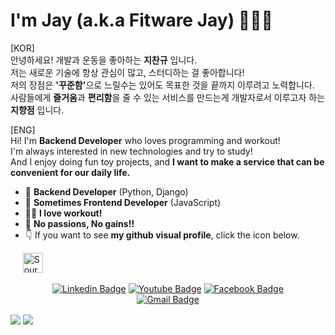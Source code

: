# I'm Jay (a.k.a Fitware Jay) 👨🏻‍💻
[KOR]  
안녕하세요! 개발과 운동을 좋아하는 <strong>지찬규</strong> 입니다.  
저는 새로운 기술에 항상 관심이 많고, 스터디하는 걸 좋아합니다!  
저의 장점은 <strong>'꾸준함'</strong>으로 느릴수는 있어도 목표한 것을 끝까지 이루려고 노력합니다.  
사람들에게 <strong>즐거움</strong>과 <strong>편리함</strong>을 줄 수 있는 서비스를 만드는게 개발자로서 이루고자 하는 <strong>지향점</strong> 입니다.  

[ENG]  
Hi! I'm <strong>Backend Developer</strong> who loves programming and workout!  
I'm always interested in new technologies and try to study!  
And I enjoy doing fun toy projects, and <strong>I want to make a service that can be convenient for our daily life.</strong>  
  
- 💾  <strong>Backend Developer</strong> (Python, Django) 
- 🤣  <strong>Sometimes Frontend Developer</strong> (JavaScript)
- 🏋️‍♂️  <strong>I love workout!</strong>
- 🚀  <strong>No passions, No gains!!</strong>
- 👇 If you want to see <strong>my github visual profile</strong>, click the icon below.

<div style="margin-left=10px">
    &nbsp&nbsp&nbsp&nbsp&nbsp<a href="https://sourcerer.io/jay-chan9yu"><img src="https://sourcerer.io/icons/logo-sharing.svg"height="32px" alt="Sourcerer"></a>
</div>

<div align=center>
	
  [![Linkedin Badge](https://img.shields.io/badge/-LinkedIn-blue?style=flat-square&logo=Linkedin&logoColor=white&link=https:/https://www.linkedin.com/in/%EC%B0%AC%EA%B7%9C-%EC%A7%80-22149a1a7/)](https://www.linkedin.com/in/%EC%B0%AC%EA%B7%9C-%EC%A7%80-22149a1a7/)
  [![Youtube Badge](https://img.shields.io/badge/Youtube-ff0000?style=flat-square&logo=youtube&link=https://www.youtube.com/channel/UC4i-2itVHA3txL08nFbaBBQ)](https://www.youtube.com/channel/UC4i-2itVHA3txL08nFbaBBQ)
  [![Facebook Badge](https://img.shields.io/badge/facebook-1877f2?style=flat-square&logo=facebook&logoColor=white&link=https://www.facebook.com/changyu.ji.7)](https://www.facebook.com/changyu.ji.7)	
  [![Gmail Badge](https://img.shields.io/badge/Gmail-d14836?style=flat-square&logo=Gmail&logoColor=white&link=mailto:ckj9014@gmail.com)](mailto:ckj9014@gmail.com)
</div>
<img align="center" src="https://github-readme-stats.vercel.app/api?username=JAY-Chan9yu&show_icons=true&hide_title=true&theme=vue" />
<img align="center" src="https://github-readme-stats.vercel.app/api/top-langs/?username=JAY-Chan9yu&layout=compact&theme=vue" />
